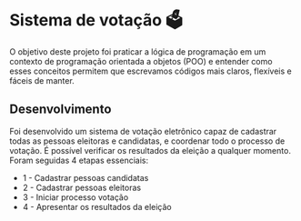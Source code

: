 # Sistema de votação 🗳️
O objetivo deste projeto foi praticar a lógica de programação em um contexto de programação orientada a objetos (POO) e entender como esses conceitos permitem que escrevamos códigos mais claros, flexíveis e fáceis de manter.

## Desenvolvimento
Foi desenvolvido um sistema de votação eletrônico capaz de cadastrar todas as pessoas eleitoras e candidatas, e coordenar todo o processo de votação. É possível verificar os resultados da eleição a qualquer momento.
Foram seguidas 4 etapas essenciais:
- 1 - Cadastrar pessoas candidatas
- 2 - Cadastrar pessoas eleitoras
- 3 - Iniciar processo votação
- 4 - Apresentar os resultados da eleição
